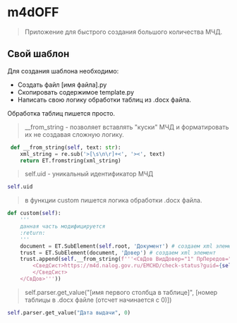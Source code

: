# m4dOFF
> Приложение для быстрого создания большого количества МЧД.

## Свой шаблон
Для создания шаблона необходимо:
- Создать файл [имя файла].py
- Скопировать содержимое template.py
- Написать свою логику обработки таблиц из .docx файла.

Обработка таблиц пишется просто.
> __from_string - позволяет вставлять "куски" МЧД и форматировать их не создавая сложную логику.
```python
 def __from_string(self, text: str):
    xml_string = re.sub('>[\s\n\r]+<', '><', text)
    return ET.fromstring(xml_string)
```
> self.uid - уникальный идентификатор МЧД
```python
self.uid
```
> в функции custom пишется логика обработки .docx файла.
```python
def custom(self):
    '''
    данная часть модифицируется
    :return:
    '''
    document = ET.SubElement(self.root, 'Документ') # создаем xml элемент
    trust = ET.SubElement(document, 'Довер') # создаем xml элемент
    trust.append(self.__from_string(f'''<СвДов ВидДовер="1" ПрПередов="1" ВнНомДовер="{self.parser.get_value("Внутренний номер", 0)}" НомДовер="{self.uid}" ДатаВыдДовер="{self.parser.get_value("Дата выдачи", 0)}" СрокДейст="{self.parser.get_value("Срок действия", 0)}">
        <СведСист>https://m4d.nalog.gov.ru/EMCHD/check-status?guid={self.uid}
        </СведСист>
    </СвДов>'''))
```
> self.parser.get_value("[имя первого столбца в таблице]", [номер таблицы в .docx файле (отсчет начинается с 0)])
```python
self.parser.get_value("Дата выдачи", 0)
```
